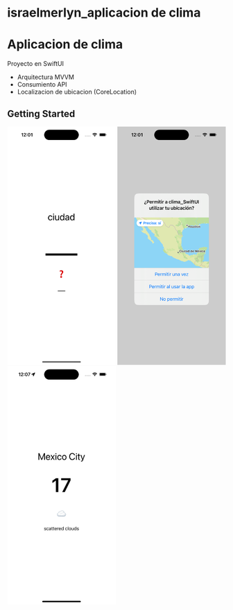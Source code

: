 # israelmerlyn_aplicacion de clima

# Aplicacion de clima 


Proyecto en SwiftUI
- Arquitectura MVVM
- Consumiento API
- Localizacion de ubicacion (CoreLocation)



## Getting Started


<a href="https://github.com/IsraelMerlyn/clima_swiftUI/blob/developer/clima_SwiftUI/screenshot/1inicio.png" target="_blank"> <img src="https://github.com/IsraelMerlyn/clima_swiftUI/blob/developer/clima_SwiftUI/screenshot/1inicio.png" width="250" height="550"/></a>
<a href="https://github.com/IsraelMerlyn/clima_swiftUI/blob/developer/clima_SwiftUI/screenshot/2PermisoUbicacion.png" target="_blank"> <img src="https://github.com/IsraelMerlyn/clima_swiftUI/blob/developer/clima_SwiftUI/screenshot/2PermisoUbicacion.png" width="250" height="550"/></a>
<a href="https://github.com/IsraelMerlyn/clima_swiftUI/blob/developer/clima_SwiftUI/screenshot/3Funcionalidad.png" target="_blank"> <img src="https://github.com/IsraelMerlyn/clima_swiftUI/blob/developer/clima_SwiftUI/screenshot/3Funcionalidad.png" width="250" height="550"/></a>
